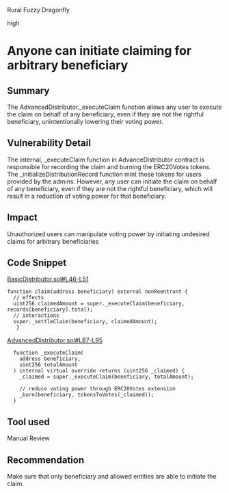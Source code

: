 Rural Fuzzy Dragonfly

high

# Anyone can initiate claiming for arbitrary beneficiary

## Summary
The AdvancedDistributor._executeClaim function allows any user to execute the claim on behalf of any beneficiary, even if they are not the rightful beneficiary, unintentionally lowering their voting power.
## Vulnerability Detail
The internal, _executeClaim function in AdvanceDistributor contract is responsible for recording the claim and burning the ERC20Votes tokens. The _initializeDistributionRecord function mint those tokens for users provided by the admins. However, any user can initiate the claim on behalf of any beneficiary, even if they are not the rightful beneficiary, which will result in a reduction of voting power for that beneficiary.

## Impact
Unauthorized users can manipulate voting power by initiating undesired claims for arbitrary beneficiaries

## Code Snippet
[BasicDistributor.sol#L46-L51](https://github.com/sherlock-audit/2023-06-tokensoft/blob/main/contracts/contracts/claim/BasicDistributor.sol#L46-L51)
```solidity
function claim(address beneficiary) external nonReentrant {
  // effects
  uint256 claimedAmount = super._executeClaim(beneficiary, records[beneficiary].total);
  // interactions
  super._settleClaim(beneficiary, claimedAmount);
   }
```
[AdvancedDistributor.sol#L87-L95](https://github.com/sherlock-audit/2023-06-tokensoft/blob/main/contracts/contracts/claim/abstract/AdvancedDistributor.sol#L87-L95)
```solidity
  function _executeClaim(
    address beneficiary,
    uint256 totalAmount
  ) internal virtual override returns (uint256 _claimed) {
    _claimed = super._executeClaim(beneficiary, totalAmount);

    // reduce voting power through ERC20Votes extension
    _burn(beneficiary, tokensToVotes(_claimed));
  }
```
## Tool used

Manual Review

## Recommendation
Make sure that only beneficiary and allowed entities are able to initiate the claim.